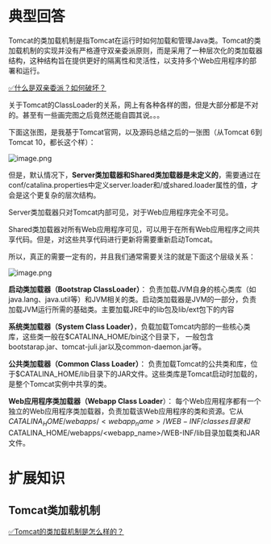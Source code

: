 # 典型回答

Tomcat的类加载机制是指Tomcat在运行时如何加载和管理Java类。Tomcat的类加载机制的实现并没有严格遵守双亲委派原则，而是采用了一种层次化的类加载器结构，这种结构旨在提供更好的隔离性和灵活性，以支持多个Web应用程序的部署和运行。

[✅什么是双亲委派？如何破坏？](https://www.yuque.com/hollis666/fo22bm/gt8zp4?view=doc_embed&inner=jVIic)

关于Tomcat的ClassLoader的关系，网上有各种各样的图，但是大部分都是不对的。甚至有一些画完图之后竟然还能自圆其说。。。

下面这张图，是我基于Tomcat官网，以及源码总结之后的一张图（从Tomcat 6到Tomcat 10，都长这个样）：

![image.png](https://cdn.nlark.com/yuque/0/2023/png/5378072/1690621553375-f51add4c-18d7-44a6-a9f2-e7a0d06790dc.png#averageHue=%23fcfcfc&clientId=ud5f53a75-4059-4&from=paste&height=906&id=u552783dc&originHeight=906&originWidth=1366&originalType=binary&ratio=1&rotation=0&showTitle=false&size=79697&status=done&style=none&taskId=uad275510-2d7b-41ee-82a3-70881024249&title=&width=1366)

但是，默认情况下，**Server类加载器和Shared类加载器是未定义的**，需要通过在conf/catalina.properties中定义server.loader和/或shared.loader属性的值，才会是这个更复杂的层次结构。

Server类加载器只对Tomcat内部可见，对于Web应用程序完全不可见。

Shared类加载器对所有Web应用程序可见，可以用于在所有Web应用程序之间共享代码。但是，对这些共享代码进行更新将需要重新启动Tomcat。

所以，真正的需要一定有的，并且我们通常需要关注的就是下面这个层级关系：

![image.png](https://cdn.nlark.com/yuque/0/2023/png/5378072/1690621564568-3476edd5-3b8d-40b8-bca9-bf6972184af0.png#averageHue=%23f8f8f8&clientId=ud5f53a75-4059-4&from=paste&height=653&id=u24102c86&originHeight=653&originWidth=1311&originalType=binary&ratio=1&rotation=0&showTitle=false&size=127487&status=done&style=none&taskId=u0e08663c-fa58-491a-b650-62447b48dd0&title=&width=1311)

**启动类加载器（Bootstrap ClassLoader）**： 负责加载JVM自身的核心类库（如java.lang、java.util等）和JVM相关的类。启动类加载器是JVM的一部分，负责加载JVM运行所需的基础类。主要加载JRE中的lib包及lib/ext包下的内容

**系统类加载器（System Class Loader）**，负载加载Tomcat内部的一些核心类库，这些类一般在$CATALINA_HOME/bin这个目录下， 一般包含bootstarap.jar、tomcat-juli.jar以及common-daemon.jar等。

**公共类加载器（Common Class Loader）**： 负责加载Tomcat的公共类和库，位于$CATALINA_HOME/lib目录下的JAR文件。这些类库是Tomcat启动时加载的，是整个Tomcat实例中共享的类。

**Web应用程序类加载器（Webapp Class Loader**）： 每个Web应用程序都有一个独立的Web应用程序类加载器，负责加载该Web应用程序的类和资源。它从$CATALINA_HOME/webapps/<webapp_name>/WEB-INF/classes目录和$CATALINA_HOME/webapps/<webapp_name>/WEB-INF/lib目录加载类和JAR文件。

# 扩展知识

## Tomcat类加载机制

[✅Tomcat的类加载机制是怎么样的？](https://www.yuque.com/hollis666/fo22bm/evlwzsa8s6mx93ly?view=doc_embed)



